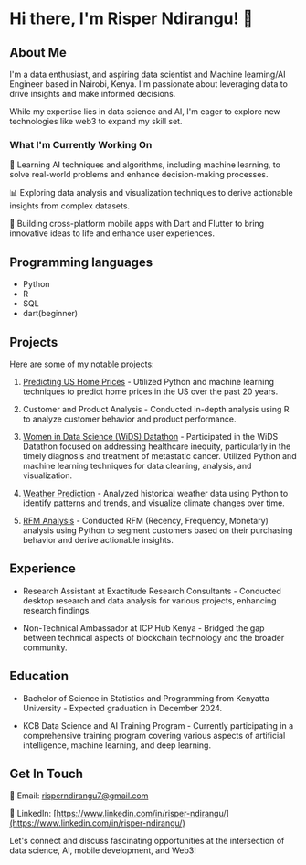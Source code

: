 # Hi there, I'm Risper Ndirangu! 👋

## About Me
I'm a data enthusiast, and aspiring data scientist and Machine learning/AI Engineer based in Nairobi, Kenya. I'm passionate about leveraging data to drive insights and make informed decisions.

While my expertise lies in data science and AI, I'm eager to explore new technologies like web3 to expand my skill set.

### What I'm Currently Working On

🤖 Learning AI techniques and algorithms, including machine learning, to solve real-world problems and enhance decision-making processes.

📊 Exploring data analysis and visualization techniques to derive actionable insights from complex datasets.

📱 Building cross-platform mobile apps with Dart and Flutter to bring innovative ideas to life and enhance user experiences.


## Programming languages 
- Python
- R
- SQL
- dart(beginner)

## Projects
Here are some of my notable projects:
1. [Predicting US Home Prices](https://github.com/Risper8/Home-Prices-in-US) - Utilized Python and machine learning techniques to predict home prices in the US over the past 20 years.
   
2. Customer and Product Analysis - Conducted in-depth analysis using R to analyze customer behavior and product performance.
   
3. [Women in Data Science (WiDS) Datathon](https://www.kaggle.com/code/risperndirangu/wids-datathon) - Participated in the WiDS Datathon focused on addressing healthcare inequity, particularly in the timely diagnosis and treatment of metastatic cancer. Utilized Python and machine learning techniques for data cleaning, analysis, and visualization.

4. [Weather Prediction](https://www.kaggle.com/code/risperndirangu/weather-prediction) - Analyzed historical weather data using Python to identify patterns and trends, and visualize climate changes over time.
   
5.  [RFM Analysis](https://www.kaggle.com/code/risperndirangu/rfm-analysis) - Conducted RFM (Recency, Frequency, Monetary) analysis using Python to segment customers based on their purchasing behavior and derive actionable insights.

## Experience

- Research Assistant at Exactitude Research Consultants - Conducted desktop research and data analysis for various projects, enhancing research findings.
  
- Non-Technical Ambassador at ICP Hub Kenya - Bridged the gap between technical aspects of blockchain technology and the broader community.

## Education

- Bachelor of Science in Statistics and Programming from Kenyatta University - Expected graduation in December 2024.
  
- KCB Data Science and AI Training Program -  Currently participating in a comprehensive training program covering various aspects of artificial intelligence, machine learning, and deep learning.

## Get In Touch
📧 Email: [risperndirangu7@gmail.com](mailto:risperndirangu7@gmail.com)

🔗 LinkedIn: [https://www.linkedin.com/in/risper-ndirangu/](https://www.linkedin.com/in/risper-ndirangu/)


Let's connect and discuss fascinating opportunities at the intersection of data science, AI, mobile development, and Web3!


